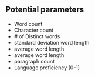 ## Potential parameters

-   Word count
-   Character count
-   \# of Distinct words
-   standard deviation word length
-   average word length
-   average word length
-   paragraph count
-   Language proficiency (0-1)
